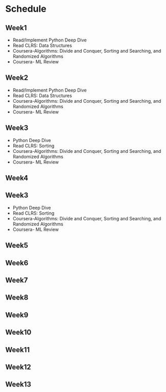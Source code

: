 # Schedule

## Week1
- Read/Implement Python Deep Dive
- Read CLRS: Data Structures
- Coursera-Algorithms: Divide and Conquer, Sorting and Searching, and Randomized Algorithms
- Coursera- ML Review

## Week2
- Read/Implement Python Deep Dive
- Read CLRS: Data Structures
- Coursera-Algorithms: Divide and Conquer, Sorting and Searching, and Randomized Algorithms
- Coursera- ML Review

## Week3
- Python Deep Dive
- Read CLRS: Sorting
- Coursera-Algorithms: Divide and Conquer, Sorting and Searching, and Randomized Algorithms
- Coursera- ML Review

## Week4
## Week3
- Python Deep Dive
- Read CLRS: Sorting
- Coursera-Algorithms: Divide and Conquer, Sorting and Searching, and Randomized Algorithms
- Coursera- ML Review

## Week5
## Week6
## Week7
## Week8
## Week9
## Week10
## Week11
## Week12
## Week13
